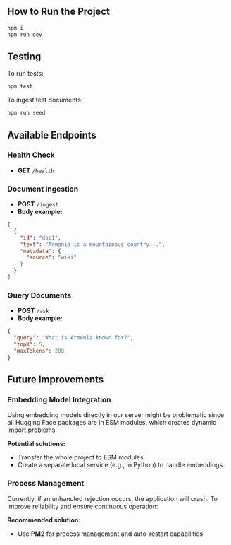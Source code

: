 ## How to Run the Project

```bash
npm i 
npm run dev
```

## Testing

To run tests:
```bash
npm test
```

To ingest test documents:
```bash
npm run seed
```

## Available Endpoints

### Health Check
- **GET** `/health`

### Document Ingestion
- **POST** `/ingest`
- **Body example:**
```json
[
  {
    "id": "doc1",
    "text": "Armenia is a mountainous country...",
    "metadata": {
      "source": "wiki"
    }
  }
]
```

### Query Documents
- **POST** `/ask`
- **Body example:**
```json
{
  "query": "What is Armenia known for?",
  "topK": 5,
  "maxTokens": 200
}
```

## Future Improvements

### Embedding Model Integration
Using embedding models directly in our server might be problematic since all Hugging Face packages are in ESM modules, which creates dynamic import problems. 

**Potential solutions:**
- Transfer the whole project to ESM modules
- Create a separate local service (e.g., in Python) to handle embeddings

### Process Management
Currently, if an unhandled rejection occurs, the application will crash. To improve reliability and ensure continuous operation:

**Recommended solution:**
- Use **PM2** for process management and auto-restart capabilities
